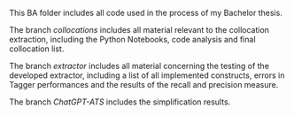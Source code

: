 </p> This BA folder includes all code used in the process of my Bachelor thesis. 
</p> The branch <i>collocations</i> includes all material relevant to the collocation extraction, including the Python Notebooks, code analysis and final collocation list.  
</p> The branch <i>extractor</i> includes all material concerning the testing of the developed extractor, including a list of all implemented constructs, errors in Tagger performances and the results of the recall and precision measure. 
</p> The branch <i>ChatGPT-ATS</i> includes the simplification results. 
